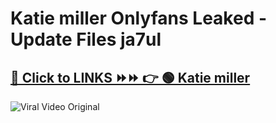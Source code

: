 
 # Katie miller Onlyfans Leaked - Update Files ja7ul

## <h2><a href="https://clipsfans.com/Katie_miller&ref=git">🔗 Click to LINKS ⏩⏩ 👉 🟢 Katie miller </a></h2>

<a href="https://clipsfans.com/Katie_miller&ref=git" rel="nofollow" data-target="animated-image.originalLink"><img src="https://i.ibb.co.com/xMMVF88/686577567.gif" alt="Viral Video Original" style="max-width: 100%; display: inline-block;" data-target="animated-image.originalImage"></a>

